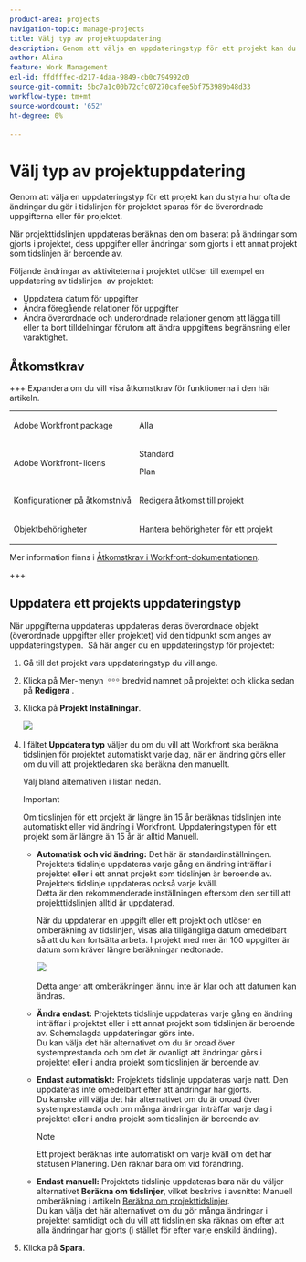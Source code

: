 ```yaml
---
product-area: projects
navigation-topic: manage-projects
title: Välj typ av projektuppdatering
description: Genom att välja en uppdateringstyp för ett projekt kan du styra hur ofta de ändringar du gör i tidslinjen för projektet sparas för de överordnade uppgifterna eller för projektet.
author: Alina
feature: Work Management
exl-id: ffdfffec-d217-4daa-9849-cb0c794992c0
source-git-commit: 5bc7a1c00b72cfc07270cafee5bf753989b48d33
workflow-type: tm+mt
source-wordcount: '652'
ht-degree: 0%

---
```


# Välj typ av projektuppdatering

Genom att välja en uppdateringstyp för ett projekt kan du styra hur ofta de ändringar du gör i tidslinjen för projektet sparas för de överordnade uppgifterna eller för projektet.

När projekttidslinjen uppdateras beräknas den om baserat på ändringar som gjorts i projektet, dess uppgifter eller ändringar som gjorts i ett annat projekt som tidslinjen är beroende av.

Följande ändringar av aktiviteterna i projektet utlöser till exempel en uppdatering av tidslinjen  av projektet:

* Uppdatera datum för uppgifter
* Ändra föregående relationer för uppgifter
* Ändra överordnade och underordnade relationer genom att lägga till eller ta bort tilldelningar förutom att ändra uppgiftens begränsning eller varaktighet.

## Åtkomstkrav

+++ Expandera om du vill visa åtkomstkrav för funktionerna i den här artikeln. 

<table style="table-layout:auto"> 
 <col> 
 <col> 
 <tbody> 
  <tr> 
   <td role="rowheader">Adobe Workfront package</td> 
   <td> <p>Alla</p> </td> 
  </tr> 
  <tr> 
   <td role="rowheader">Adobe Workfront-licens</td> 
   <td><p>Standard</p> 
   <p>Plan</p> </td> 
  </tr> 
  <tr> 
   <td role="rowheader">Konfigurationer på åtkomstnivå</td> 
   <td> <p>Redigera åtkomst till projekt</p> </td> 
  </tr> 
  <tr> 
   <td role="rowheader">Objektbehörigheter</td> 
   <td> <p>Hantera behörigheter för ett projekt</p> </td> 
  </tr> 
 </tbody> 
</table>

Mer information finns i [Åtkomstkrav i Workfront-dokumentationen](/help/quicksilver/administration-and-setup/add-users/access-levels-and-object-permissions/access-level-requirements-in-documentation.md).

+++

## Uppdatera ett projekts uppdateringstyp

När uppgifterna uppdateras uppdateras deras överordnade objekt (överordnade uppgifter eller projektet) vid den tidpunkt som anges av uppdateringstypen.  Så här anger du en uppdateringstyp för projektet:

1. Gå till det projekt vars uppdateringstyp du vill ange.
1. Klicka på Mer-menyn ![Mer-ikonen](assets/more-icon.png) bredvid namnet på projektet och klicka sedan på **Redigera** .

1. Klicka på **Projekt** **Inställningar**.

   ![](assets/update-type-field-on-project-edit-box-nwe-350x378.png)

1. I fältet **Uppdatera typ** väljer du om du vill att Workfront ska beräkna tidslinjen för projektet automatiskt varje dag, när en ändring görs eller om du vill att projektledaren ska beräkna den manuellt.

   Välj bland alternativen i listan nedan. 

   >[!IMPORTANT]
   >
   >Om tidslinjen för ett projekt är längre än 15 år beräknas tidslinjen inte automatiskt eller vid ändring i Workfront. Uppdateringstypen för ett projekt som är längre än 15 år är alltid Manuell.

   * **Automatisk och vid ändring:** Det här är standardinställningen. Projektets tidslinje uppdateras varje gång en ändring inträffar i projektet eller i ett annat projekt som tidslinjen är beroende av. Projektets tidslinje uppdateras också varje kväll. \
     Detta är den rekommenderade inställningen eftersom den ser till att projekttidslinjen alltid är uppdaterad.

     När du uppdaterar en uppgift eller ett projekt och utlöser en omberäkning av tidslinjen, visas alla tillgängliga datum omedelbart så att du kan fortsätta arbeta. I projekt med mer än 100 uppgifter är datum som kräver längre beräkningar nedtonade.

     ![](assets/dates-dimmed-when-insline-editing-350x146.png)

     Detta anger att omberäkningen ännu inte är klar och att datumen kan ändras.

   * **Ändra endast:** Projektets tidslinje uppdateras varje gång en ändring inträffar i projektet eller i ett annat projekt som tidslinjen är beroende av. Schemalagda uppdateringar görs inte.\
     Du kan välja det här alternativet om du är oroad över systemprestanda och om det är ovanligt att ändringar görs i projektet eller i andra projekt som tidslinjen är beroende av.

   * **Endast automatiskt:** Projektets tidslinje uppdateras varje natt. Den uppdateras inte omedelbart efter att ändringar har gjorts.\
     Du kanske vill välja det här alternativet om du är oroad över systemprestanda och om många ändringar inträffar varje dag i projektet eller i andra projekt som tidslinjen är beroende av.

     >[!NOTE]
     >
     >Ett projekt beräknas inte automatiskt om varje kväll om det har statusen Planering. Den räknar bara om vid förändring.

   * **Endast manuell:** Projektets tidslinje uppdateras bara när du väljer alternativet **Beräkna om tidslinjer**, vilket beskrivs i avsnittet Manuell omberäkning i artikeln [Beräkna om projekttidslinjer](../../../manage-work/projects/manage-projects/recalculate-project-timeline.md).\
     Du kan välja det här alternativet om du gör många ändringar i projektet samtidigt och du vill att tidslinjen ska räknas om efter att alla ändringar har gjorts (i stället för efter varje enskild ändring).

1. Klicka på **Spara**.
